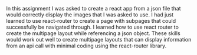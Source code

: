 In this assignment I was asked to create a react app from a json file that would correctly display the images that I was asked to use. I had just learned to use react-router to create a page with subpages that could successfully be navigated through. I learned how to use react router to create the multipage layout while referencing a json object. These skills would work out well to create multipage layouts that can display information from an api call with minimal coding using the react-router library.
